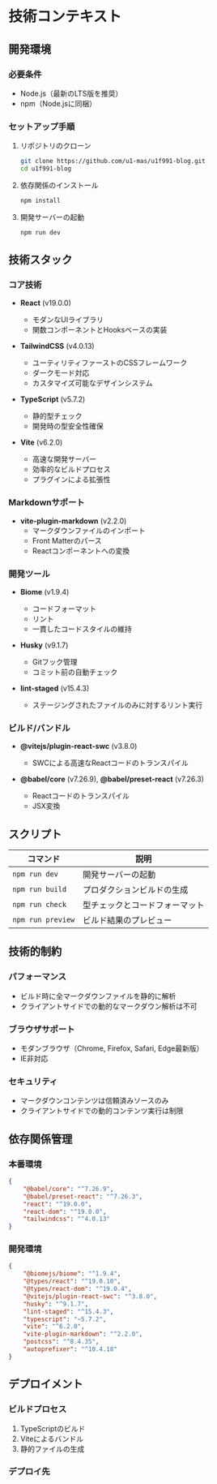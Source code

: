 # 技術コンテキスト

## 開発環境

### 必要条件
- Node.js（最新のLTS版を推奨）
- npm（Node.jsに同梱）

### セットアップ手順
1. リポジトリのクローン
   ```bash
   git clone https://github.com/u1-mas/u1f991-blog.git
   cd u1f991-blog
   ```

2. 依存関係のインストール
   ```bash
   npm install
   ```

3. 開発サーバーの起動
   ```bash
   npm run dev
   ```

## 技術スタック

### コア技術
- **React** (v19.0.0)
  - モダンなUIライブラリ
  - 関数コンポーネントとHooksベースの実装

- **TailwindCSS** (v4.0.13)
  - ユーティリティファーストのCSSフレームワーク
  - ダークモード対応
  - カスタマイズ可能なデザインシステム

- **TypeScript** (v5.7.2)
  - 静的型チェック
  - 開発時の型安全性確保

- **Vite** (v6.2.0)
  - 高速な開発サーバー
  - 効率的なビルドプロセス
  - プラグインによる拡張性

### Markdownサポート
- **vite-plugin-markdown** (v2.2.0)
  - マークダウンファイルのインポート
  - Front Matterのパース
  - Reactコンポーネントへの変換

### 開発ツール
- **Biome** (v1.9.4)
  - コードフォーマット
  - リント
  - 一貫したコードスタイルの維持

- **Husky** (v9.1.7)
  - Gitフック管理
  - コミット前の自動チェック

- **lint-staged** (v15.4.3)
  - ステージングされたファイルのみに対するリント実行

### ビルド/バンドル
- **@vitejs/plugin-react-swc** (v3.8.0)
  - SWCによる高速なReactコードのトランスパイル

- **@babel/core** (v7.26.9), **@babel/preset-react** (v7.26.3)
  - Reactコードのトランスパイル
  - JSX変換

## スクリプト

| コマンド | 説明 |
|----------|------|
| `npm run dev` | 開発サーバーの起動 |
| `npm run build` | プロダクションビルドの生成 |
| `npm run check` | 型チェックとコードフォーマット |
| `npm run preview` | ビルド結果のプレビュー |

## 技術的制約

### パフォーマンス
- ビルド時に全マークダウンファイルを静的に解析
- クライアントサイドでの動的なマークダウン解析は不可

### ブラウザサポート
- モダンブラウザ（Chrome, Firefox, Safari, Edge最新版）
- IE非対応

### セキュリティ
- マークダウンコンテンツは信頼済みソースのみ
- クライアントサイドでの動的コンテンツ実行は制限

## 依存関係管理

### 本番環境
```json
{
    "@babel/core": "^7.26.9",
    "@babel/preset-react": "^7.26.3",
    "react": "^19.0.0",
    "react-dom": "^19.0.0",
    "tailwindcss": "^4.0.13"
}
```

### 開発環境
```json
{
    "@biomejs/biome": "^1.9.4",
    "@types/react": "^19.0.10",
    "@types/react-dom": "^19.0.4",
    "@vitejs/plugin-react-swc": "^3.8.0",
    "husky": "^9.1.7",
    "lint-staged": "^15.4.3",
    "typescript": "~5.7.2",
    "vite": "^6.2.0",
    "vite-plugin-markdown": "^2.2.0",
    "postcss": "^8.4.35",
    "autoprefixer": "^10.4.18"
}
```

## デプロイメント

### ビルドプロセス
1. TypeScriptのビルド
2. Viteによるバンドル
3. 静的ファイルの生成

### デプロイ先
